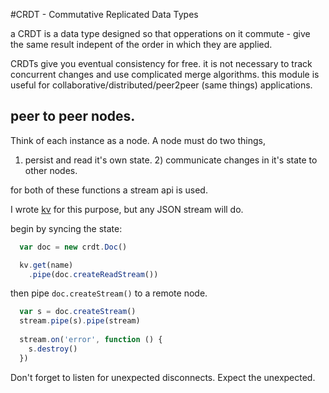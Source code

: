 #CRDT - Commutative Replicated Data Types

a CRDT is a data type designed so that opperations on it commute - give the same result
indepent of the order in which they are applied.

CRDTs give you eventual consistency for free. it is not necessary to track concurrent changes
and use complicated merge algorithms. this module is useful for collaborative/distributed/peer2peer (same things)
applications.


## peer to peer nodes.

Think of each instance as a node. A node must do two things, 
1) persist and read it's own state. 2) communicate changes in it's state to other nodes.

for both of these functions a stream api is used.

I wrote [kv](http://github.com/dominictarr/kv) for this purpose, but any JSON stream will do.

begin by syncing the state:
``` js
  var doc = new crdt.Doc()

  kv.get(name)
    .pipe(doc.createReadStream())  

```

then pipe `doc.createStream()` to a remote node.

``` js
  var s = doc.createStream()
  stream.pipe(s).pipe(stream)
  
  stream.on('error', function () {
    s.destroy()
  })
```

Don't forget to listen for unexpected disconnects. Expect the unexpected.

